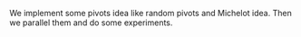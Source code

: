 We implement some pivots idea like random pivots and Michelot idea. Then we parallel them and do some experiments.
